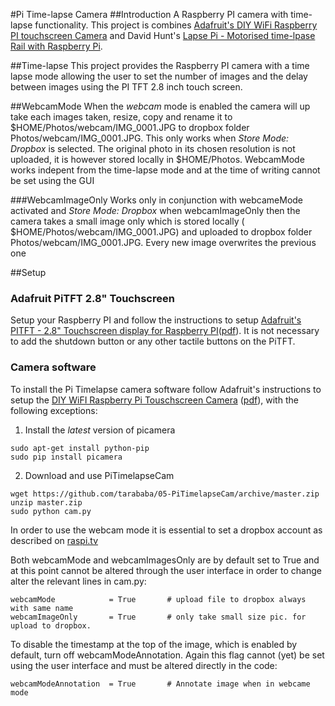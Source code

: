 #Pi Time-lapse Camera
##Introduction 
A Raspberry PI camera with time-lapse functionality. This project is combines [Adafruit's DIY WiFi Raspberry PI touchscreen Camera](https://learn.adafruit.com/diy-wifi-raspberry-pi-touch-cam/overview)
and David Hunt's [Lapse Pi - Motorised time-lpase Rail with Raspberry Pi](http://www.davidhunt.ie/motorised-time-lapse-rail-with-raspberry-pi/).

##Time-lapse
This project provides the Raspberry PI camera with a time lapse mode allowing the user to set the number of images and the delay between images using the PI TFT 2.8 inch touch screen.

##WebcamMode
When the *webcam* mode is enabled the camera will up take each images taken, resize, copy and rename it to $HOME/Photos/webcam/IMG_0001.JPG to dropbox folder Photos/webcam/IMG_0001.JPG.
This only works when *Store Mode: Dropbox* is selected. The original photo in its chosen resolution is not uploaded, it is however stored locally in $HOME/Photos. WebcamMode works indepent
from the time-lapse mode and at the time of writing cannot be set using the GUI 

###WebcamImageOnly
Works only in conjunction with webcameMode activated and *Store Mode: Dropbox* when webcamImageOnly then the camera takes a small image only which is stored locally ( $HOME/Photos/webcam/IMG_0001.JPG) 
and uploaded to dropbox folder Photos/webcam/IMG_0001.JPG. Every new image overwrites the previous one

##Setup
### Adafruit PiTFT 2.8" Touchscreen
Setup your Raspberry PI and follow the instructions to setup [Adafruit's PITFT - 2.8" Touchscreen display for Raspberry PI](https://learn.adafruit.com/adafruit-pitft-28-inch-resistive-touchscreen-display-raspberry-pi/overview)([pdf](https://learn.adafruit.com/downloads/pdf/adafruit-pitft-28-inch-resistive-touchscreen-display-raspberry-pi.pdf)). 
It is not necessary to add the shutdown button or any other tactile buttons on the PiTFT.

### Camera software
To install the Pi Timelapse camera software follow Adafruit's instructions to setup the [DIY WiFI Raspberry Pi Touschscreen Camera](https://learn.adafruit.com/diy-wifi-raspberry-pi-touch-cam/overview) ([pdf](https://learn.adafruit.com/downloads/pdf/diy-wifi-raspberry-pi-touch-cam.pdf)), with
the following exceptions:

1. Install the *latest* version of picamera
```
sudo apt-get install python-pip
sudo pip install picamera
```

2. Download and use PiTimelapseCam
```
wget https://github.com/tarababa/05-PiTimelapseCam/archive/master.zip
unzip master.zip
sudo python cam.py
```

In order to use the webcam mode it is essential to set a dropbox account as described on [raspi.tv](http://raspi.tv/2013/how-to-use-dropbox-with-raspberry-pi)

Both webcamMode and webcamImagesOnly are by default set to True and at this point cannot be altered through the user interface in order to change alter the relevant lines in cam.py:
```
webcamMode            = True       # upload file to dropbox always with same name    
webcamImageOnly       = True       # only take small size pic. for upload to dropbox.
```

To disable the timestamp at the top of the image, which is enabled by default, turn off webcamModeAnnotation. Again this flag cannot (yet) be set using the user interface and must be
altered directly in the code:
```
webcamModeAnnotation  = True       # Annotate image when in webcame mode
```

